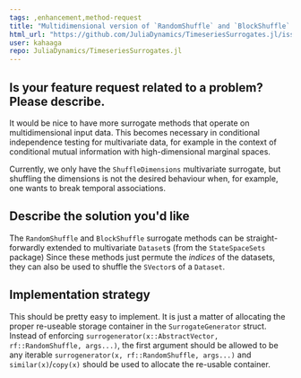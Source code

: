 ```yaml
---
tags: ,enhancement,method-request
title: "Multidimensional version of `RandomShuffle` and `BlockShuffle`. "
html_url: "https://github.com/JuliaDynamics/TimeseriesSurrogates.jl/issues/136"
user: kahaaga
repo: JuliaDynamics/TimeseriesSurrogates.jl
---
```


## Is your feature request related to a problem? Please describe.

It would be nice to have more surrogate methods that operate on multidimensional input data. This becomes necessary in conditional independence testing for multivariate data, for example in the context of conditional mutual information with high-dimensional marginal spaces.

Currently, we only have the `ShuffleDimensions` multivariate surrogate, but shuffling the dimensions is not the desired behaviour when, for example, one wants to break temporal associations. 

## Describe the solution you'd like

The `RandomShuffle` and `BlockShuffle` surrogate methods can be straight-forwardly extended to multivariate `Dataset`s (from the `StateSpaceSets` package) Since these methods just permute the *indices* of the datasets, they can also be used to shuffle the `SVector`s of a `Dataset`.

## Implementation strategy

This should be pretty easy to implement. It is just a matter of allocating the proper re-useable storage container in the `SurrogateGenerator` struct. Instead of enforcing `surrogenerator(x::AbstractVector, rf::RandomShuffle, args...)`, the first argument should be allowed to be any iterable `surrogenerator(x, rf::RandomShuffle, args...)` and `similar(x)`/`copy(x)` should be used to allocate the re-usable container.
